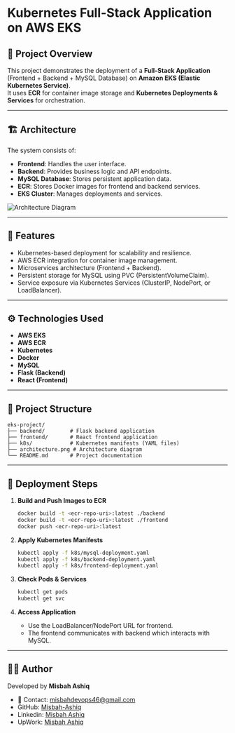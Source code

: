# Kubernetes Full-Stack Application on AWS EKS

## 📌 Project Overview
This project demonstrates the deployment of a **Full-Stack Application** (Frontend + Backend + MySQL Database) on **Amazon EKS (Elastic Kubernetes Service)**.  
It uses **ECR** for container image storage and **Kubernetes Deployments & Services** for orchestration.

---

## 🏗️ Architecture
The system consists of:
- **Frontend**: Handles the user interface.
- **Backend**: Provides business logic and API endpoints.
- **MySQL Database**: Stores persistent application data.
- **ECR**: Stores Docker images for frontend and backend services.
- **EKS Cluster**: Manages deployments and services.

![Architecture Diagram](architecture.png)

---

## 🚀 Features
- Kubernetes-based deployment for scalability and resilience.
- AWS ECR integration for container image management.
- Microservices architecture (Frontend + Backend).
- Persistent storage for MySQL using PVC (PersistentVolumeClaim).
- Service exposure via Kubernetes Services (ClusterIP, NodePort, or LoadBalancer).

---

## ⚙️ Technologies Used
- **AWS EKS**
- **AWS ECR**
- **Kubernetes**
- **Docker**
- **MySQL**
- **Flask (Backend)**
- **React (Frontend)**

---

## 📂 Project Structure
```
eks-project/
├── backend/        # Flask backend application
├── frontend/       # React frontend application
├── k8s/            # Kubernetes manifests (YAML files)
├── architecture.png # Architecture diagram
└── README.md       # Project documentation
```

---

## 📖 Deployment Steps
1. **Build and Push Images to ECR**
   ```bash
   docker build -t <ecr-repo-uri>:latest ./backend
   docker build -t <ecr-repo-uri>:latest ./frontend
   docker push <ecr-repo-uri>:latest
   ```

2. **Apply Kubernetes Manifests**
   ```bash
   kubectl apply -f k8s/mysql-deployment.yaml
   kubectl apply -f k8s/backend-deployment.yaml
   kubectl apply -f k8s/frontend-deployment.yaml
   ```

3. **Check Pods & Services**
   ```bash
   kubectl get pods
   kubectl get svc
   ```

4. **Access Application**
   - Use the LoadBalancer/NodePort URL for frontend.
   - The frontend communicates with backend which interacts with MySQL.

---

## 👨‍💻 Author

Developed by **Misbah Ashiq**  

- 📧 Contact: misbahdevops46@gmail.com
- GitHub: [Misbah-Ashiq](https://github.com/Misbah-Ashiq/Kubernetes-Full-Stack-Project-on-EKS.git)
- Linkedin: [Misbah Ashiq](www.linkedin.com/in/misbah-ashiq-14a0aa356)
- UpWork: [Misbah Ashiq](https://www.upwork.com/freelancers/~0174d196bc738ae9ea)

